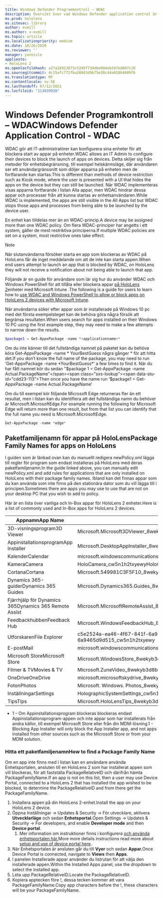 ```yaml
---
title: Windows Defender Programkontroll – WDAC
description: Översikt över vad Windows Defender application control är och hur du använder det för att hantera HoloLens enheter med mixad verklighet.
ms.prod: hololens
ms.sitesec: library
author: evmill
ms.author: v-evmill
ms.topic: article
ms.localizationpriority: medium
ms.date: 10/26/2020
ms.reviewer: ''
manager: yannisle
appliesto:
- HoloLens 2
ms.openlocfilehash: a27a16913873c5245f734dbe084eb2b7ed007c20
ms.sourcegitcommit: 4c15afc772fba26683d9b75e38c44a018b4889f6
ms.translationtype: MT
ms.contentlocale: sv-SE
ms.lasthandoff: 07/12/2021
ms.locfileid: "113639938"
---
```

# <a name="windows-defender-application-control---wdac"></a><span data-ttu-id="cdd23-103">Windows Defender Programkontroll – WDAC</span><span class="sxs-lookup"><span data-stu-id="cdd23-103">Windows Defender Application Control - WDAC</span></span>

<span data-ttu-id="cdd23-104">WDAC gör att IT-administratörer kan konfigurera sina enheter för att blockera start av appar på enheter.</span><span class="sxs-lookup"><span data-stu-id="cdd23-104">WDAC allows an IT Admin to configure their devices to block the launch of apps on devices.</span></span> <span data-ttu-id="cdd23-105">Detta skiljer sig från metoder för enhetsbegränsning, till exempel helskärmsläge, där användaren ser ett användargränssnitt som döljer apparna på enheten men de fortfarande kan startas.</span><span class="sxs-lookup"><span data-stu-id="cdd23-105">This is different than methods of device restriction such as Kiosk mode, where  the user is presented with a UI that hides the apps on the device but they can still be launched.</span></span> <span data-ttu-id="cdd23-106">När WDAC implementeras visas apparna fortfarande i listan Alla appar, men WDAC hindrar dessa appar och processer från att kunna startas av enhetsanvändaren.</span><span class="sxs-lookup"><span data-stu-id="cdd23-106">While WDAC is implemented, the apps are still visible in the All Apps list but WDAC stops those apps and processes from being able to be launched by the device user.</span></span>

<span data-ttu-id="cdd23-107">En enhet kan tilldelas mer än en WDAC-princip.</span><span class="sxs-lookup"><span data-stu-id="cdd23-107">A device may be assigned more than one WDAC policy.</span></span> <span data-ttu-id="cdd23-108">Om flera WDAC-principer har angetts i ett system, gäller de mest restriktiva principerna.</span><span class="sxs-lookup"><span data-stu-id="cdd23-108">If multiple WDAC policies are set on a system, most restrictive ones take effect.</span></span> 

> [!NOTE]
> <span data-ttu-id="cdd23-109">När slutanvändarna försöker starta en app som blockeras av WDAC på HoloLens får de inget meddelande om att de inte kan starta appen.</span><span class="sxs-lookup"><span data-stu-id="cdd23-109">When end users attempt to launch an app that is blocked by WDAC, on HoloLens they will not receive a notification about not being able to launch that app.</span></span>

<span data-ttu-id="cdd23-110">Följande är en guide för användare som lär sig hur du använder WDAC och Windows PowerShell för att tillåta eller blockera appar [på HoloLens 2](/mem/intune/configuration/custom-profile-hololens)enheter med Microsoft Intune .</span><span class="sxs-lookup"><span data-stu-id="cdd23-110">The following is a guide for users to learn how to [use WDAC and Windows PowerShell to allow or block apps on HoloLens 2 devices with Microsoft Intune](/mem/intune/configuration/custom-profile-hololens).</span></span>

<span data-ttu-id="cdd23-111">När användarna söker efter appar som är installerade på Windows 10 pc med det första exempelsteget kan de behöva göra några försök att begränsa resultaten.</span><span class="sxs-lookup"><span data-stu-id="cdd23-111">When users search for apps installed on their Windows 10 PC using the first example step, they may need to make a few attempts to narrow down the results.</span></span>

```powershell
$package1 = Get-AppxPackage -name *<applicationname>*
``` 

<span data-ttu-id="cdd23-112">Om du inte känner till det fullständiga namnet på paketet kan du behöva köra Get-AppxPackage -name \* YourBestGuess några gånger \* för att hitta det.</span><span class="sxs-lookup"><span data-stu-id="cdd23-112">If you don’t know the full name of the package, you may need to run ‘Get-AppxPackage -name \*YourBestGuess\*’ a few times to find it.</span></span> <span data-ttu-id="cdd23-113">När du har fått namnet kör du sedan "$package 1 = Get-AppxPackage -name Actual.PackageName"</span><span class="sxs-lookup"><span data-stu-id="cdd23-113">Then once you have the name run ‘$package1 = Get-AppxPackage -name Actual.PackageName‘</span></span>

<span data-ttu-id="cdd23-114">Om du till exempel kör följande Microsoft Edge returneras fler än ett resultat, men i listan kan du identifiera att det fullständiga namn du behöver är Microsoft.MicrosoftEdge.</span><span class="sxs-lookup"><span data-stu-id="cdd23-114">For example running the following for Microsoft Edge will return more than one result, but from that list you can identify that the full name you need is Microsoft.MicrosoftEdge.</span></span>

```powershell
Get-AppxPackage -name *edge*
``` 

## <a name="package-family-names-for-apps-on-hololens"></a><span data-ttu-id="cdd23-115">Paketfamiljenamn för appar på HoloLens</span><span class="sxs-lookup"><span data-stu-id="cdd23-115">Package Family Names for apps on HoloLens</span></span>

<span data-ttu-id="cdd23-116">I guiden som är länkad ovan kan du manuellt redigera newPolicy.xml lägga till regler för program som endast installeras på HoloLens med deras paketfamiljenamn.</span><span class="sxs-lookup"><span data-stu-id="cdd23-116">In the guide linked above, you can manually edit newPolicy.xml and add rules for applications that are only installed on HoloLens with their package family names.</span></span> <span data-ttu-id="cdd23-117">Ibland kan det finnas appar som du kan använda som inte finns på den stationära dator som du vill lägga till i principen.</span><span class="sxs-lookup"><span data-stu-id="cdd23-117">Sometimes there are apps you may use to use that are not on your desktop PC that you wish to add to policy.</span></span>

<span data-ttu-id="cdd23-118">Här är en lista över vanliga och In-Box appar för HoloLens 2 enheter.</span><span class="sxs-lookup"><span data-stu-id="cdd23-118">Here is a list of commonly used and In-Box apps for HoloLens 2 devices.</span></span>

| <span data-ttu-id="cdd23-119">Appnamn</span><span class="sxs-lookup"><span data-stu-id="cdd23-119">App Name</span></span>                   | <span data-ttu-id="cdd23-120">Paketfamiljenamn</span><span class="sxs-lookup"><span data-stu-id="cdd23-120">Package Family Name</span></span>                                |
|----------------------------|----------------------------------------------------|
| <span data-ttu-id="cdd23-121">3D-visningsprogram</span><span class="sxs-lookup"><span data-stu-id="cdd23-121">3D Viewer</span></span>                  | <span data-ttu-id="cdd23-122">Microsoft.Microsoft3DViewer_8wekyb3d8bbwe</span><span class="sxs-lookup"><span data-stu-id="cdd23-122">Microsoft.Microsoft3DViewer_8wekyb3d8bbwe</span></span>          |
| <span data-ttu-id="cdd23-123">Appinstallationsprogram</span><span class="sxs-lookup"><span data-stu-id="cdd23-123">App Installer</span></span>              | <span data-ttu-id="cdd23-124">Microsoft.DesktopAppInstaller_8wekyb3d8bbwe <sup>1</sup></span><span class="sxs-lookup"><span data-stu-id="cdd23-124">Microsoft.DesktopAppInstaller_8wekyb3d8bbwe <sup>1</sup></span></span>         |
| <span data-ttu-id="cdd23-125">Kalender</span><span class="sxs-lookup"><span data-stu-id="cdd23-125">Calendar</span></span>                   | <span data-ttu-id="cdd23-126">microsoft.windowscommunicationsapps_8wekyb3d8bbwe</span><span class="sxs-lookup"><span data-stu-id="cdd23-126">microsoft.windowscommunicationsapps_8wekyb3d8bbwe</span></span>  |
| <span data-ttu-id="cdd23-127">Kamera</span><span class="sxs-lookup"><span data-stu-id="cdd23-127">Camera</span></span>                     | <span data-ttu-id="cdd23-128">HoloCamera_cw5n1h2txyewy</span><span class="sxs-lookup"><span data-stu-id="cdd23-128">HoloCamera_cw5n1h2txyewy</span></span>                           |
| <span data-ttu-id="cdd23-129">Cortana</span><span class="sxs-lookup"><span data-stu-id="cdd23-129">Cortana</span></span>                    | <span data-ttu-id="cdd23-130">Microsoft.549981C3F5F10_8wekyb3d8bbwe</span><span class="sxs-lookup"><span data-stu-id="cdd23-130">Microsoft.549981C3F5F10_8wekyb3d8bbwe</span></span>              |
| <span data-ttu-id="cdd23-131">Dynamics 365-guider</span><span class="sxs-lookup"><span data-stu-id="cdd23-131">Dynamics 365 Guides</span></span>        | <span data-ttu-id="cdd23-132">Microsoft.Dynamics365.Guides_8wekyb3d8bbwe</span><span class="sxs-lookup"><span data-stu-id="cdd23-132">Microsoft.Dynamics365.Guides_8wekyb3d8bbwe</span></span>         |
| <span data-ttu-id="cdd23-133">Fjärrhjälp för Dynamics 365</span><span class="sxs-lookup"><span data-stu-id="cdd23-133">Dynamics 365 Remote Assist</span></span> | <span data-ttu-id="cdd23-134">Microsoft.MicrosoftRemoteAssist_8wekyb3d8bbwe</span><span class="sxs-lookup"><span data-stu-id="cdd23-134">Microsoft.MicrosoftRemoteAssist_8wekyb3d8bbwe</span></span>      |
| <span data-ttu-id="cdd23-135">Feedbackhubben</span><span class="sxs-lookup"><span data-stu-id="cdd23-135">Feedback Hub</span></span>               | <span data-ttu-id="cdd23-136">Microsoft.WindowsFeedbackHub_8wekyb3d8bbwe</span><span class="sxs-lookup"><span data-stu-id="cdd23-136">Microsoft.WindowsFeedbackHub_8wekyb3d8bbwe</span></span>         |
| <span data-ttu-id="cdd23-137">Utforskaren</span><span class="sxs-lookup"><span data-stu-id="cdd23-137">File Explorer</span></span>              | <span data-ttu-id="cdd23-138">c5e2524a-ea46-4f67-841f-6a9465d9d515_cw5n1h2txyewy</span><span class="sxs-lookup"><span data-stu-id="cdd23-138">c5e2524a-ea46-4f67-841f-6a9465d9d515_cw5n1h2txyewy</span></span> |
| <span data-ttu-id="cdd23-139">E-post</span><span class="sxs-lookup"><span data-stu-id="cdd23-139">Mail</span></span>                       | <span data-ttu-id="cdd23-140">microsoft.windowscommunicationsapps_8wekyb3d8bbwe</span><span class="sxs-lookup"><span data-stu-id="cdd23-140">microsoft.windowscommunicationsapps_8wekyb3d8bbwe</span></span>  |
| <span data-ttu-id="cdd23-141">Microsoft Store</span><span class="sxs-lookup"><span data-stu-id="cdd23-141">Microsoft Store</span></span>            | <span data-ttu-id="cdd23-142">Microsoft.WindowsStore_8wekyb3d8bbwe</span><span class="sxs-lookup"><span data-stu-id="cdd23-142">Microsoft.WindowsStore_8wekyb3d8bbwe</span></span>               |
| <span data-ttu-id="cdd23-143">Filmer & TV</span><span class="sxs-lookup"><span data-stu-id="cdd23-143">Movies & TV</span></span>                | <span data-ttu-id="cdd23-144">Microsoft.ZuneVideo_8wekyb3d8bbwe</span><span class="sxs-lookup"><span data-stu-id="cdd23-144">Microsoft.ZuneVideo_8wekyb3d8bbwe</span></span>                  |
| <span data-ttu-id="cdd23-145">OneDrive</span><span class="sxs-lookup"><span data-stu-id="cdd23-145">OneDrive</span></span>                   | <span data-ttu-id="cdd23-146">microsoft.microsoftskydrive_8wekyb3d8bbwe</span><span class="sxs-lookup"><span data-stu-id="cdd23-146">microsoft.microsoftskydrive_8wekyb3d8bbwe</span></span>          |
| <span data-ttu-id="cdd23-147">Foton</span><span class="sxs-lookup"><span data-stu-id="cdd23-147">Photos</span></span>                     | <span data-ttu-id="cdd23-148">Microsoft. Windows. Photos_8wekyb3d8bbwe</span><span class="sxs-lookup"><span data-stu-id="cdd23-148">Microsoft.Windows.Photos_8wekyb3d8bbwe</span></span>             |
| <span data-ttu-id="cdd23-149">Inställningar</span><span class="sxs-lookup"><span data-stu-id="cdd23-149">Settings</span></span>                   | <span data-ttu-id="cdd23-150">HolographicSystemSettings_cw5n1h2txyewy</span><span class="sxs-lookup"><span data-stu-id="cdd23-150">HolographicSystemSettings_cw5n1h2txyewy</span></span>            |
| <span data-ttu-id="cdd23-151">Tips</span><span class="sxs-lookup"><span data-stu-id="cdd23-151">Tips</span></span>                       | <span data-ttu-id="cdd23-152">Microsoft.HoloLensTips_8wekyb3d8bbwe</span><span class="sxs-lookup"><span data-stu-id="cdd23-152">Microsoft.HoloLensTips_8wekyb3d8bbwe</span></span>               |

- <span data-ttu-id="cdd23-153">1 – Om Appinstallationsprogram blockeras blockeras endast Appinstallationsprogram-appen och inte appar som har installerats från andra källor, till exempel Microsoft Store eller från din MDM-lösning.</span><span class="sxs-lookup"><span data-stu-id="cdd23-153">1 - Blocking App Installer will only block the App Installer app, and not apps installed from other sources such as the Microsoft Store or from your MDM solution.</span></span>

### <a name="how-to-find-a-package-family-name"></a><span data-ttu-id="cdd23-154">Hitta ett paketfamiljenamn</span><span class="sxs-lookup"><span data-stu-id="cdd23-154">How to find a Package Family Name</span></span>

<span data-ttu-id="cdd23-155">Om en app inte finns med i listan kan en användare använda Enhetsportalen, ansluten till en HoloLens 2 som har installerat appen som vill blockeras, för att fastställa PackageRelativeID och därifrån hämta PackageFamilyName.</span><span class="sxs-lookup"><span data-stu-id="cdd23-155">If an app is not on this list, then a user may use Device Portal, connected to a HoloLens 2 that has installed the app wished to be blocked, to determine the PackageRelativeID and from there get the PackageFamilyName.</span></span>

1. <span data-ttu-id="cdd23-156">Installera appen på din HoloLens 2-enhet.</span><span class="sxs-lookup"><span data-stu-id="cdd23-156">Install the app on your HoloLens 2 device.</span></span> 
1. <span data-ttu-id="cdd23-157">Öppna Inställningar -> Updates & Security -> För utvecklare, aktivera **Utvecklarläge** och sedan **Enhetsportal.**</span><span class="sxs-lookup"><span data-stu-id="cdd23-157">Open Settings -> Updates & Security -> For developers, and enable **Developer mode** and then **Device portal**.</span></span> 
    1. <span data-ttu-id="cdd23-158">Mer information om instruktioner finns i konfigurera [och använda enhetsportalen här.](/windows/mixed-reality/develop/platform-capabilities-and-apis/using-the-windows-device-portal)</span><span class="sxs-lookup"><span data-stu-id="cdd23-158">More more details instructions read more about [setup and use of device portal here](/windows/mixed-reality/develop/platform-capabilities-and-apis/using-the-windows-device-portal).</span></span>
1. <span data-ttu-id="cdd23-159">När Enhetsportalen är ansluten går du till **Vyer** och sedan **Appar.**</span><span class="sxs-lookup"><span data-stu-id="cdd23-159">Once Device Portal is connected, navigate to **Views** then **Apps**.</span></span> 
1. <span data-ttu-id="cdd23-160">I panelen Installerade appar använder du listrutan för att välja den installerade appen.</span><span class="sxs-lookup"><span data-stu-id="cdd23-160">Within the Installed Apps panel, use the dropdown to select the installed app.</span></span> 
1. <span data-ttu-id="cdd23-161">Leta upp PackageRelativeID.</span><span class="sxs-lookup"><span data-stu-id="cdd23-161">Locate the PackageRelativeID.</span></span> 
1. <span data-ttu-id="cdd23-162">Kopiera apptecken före !, dessa tecken kommer att vara PackageFamilyName.</span><span class="sxs-lookup"><span data-stu-id="cdd23-162">Copy app characters before the !, these characters will be your PackageFamilyName.</span></span>


